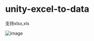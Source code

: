 # unity-excel-to-data

支持xlsx,xls

![image](https://github.com/akukua/excel-to-xml-to-data-Project/blob/master/excel-to-xml-to-data/Gif/HowToUse.gif)
